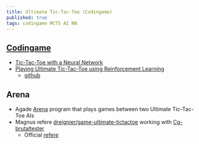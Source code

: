 ```yaml
---
title: Ultimate Tic-Tac-Toe (Codingame)
published: true
tags: codingame MCTS AI NN
---
```

## [Codingame](https://www.codingame.com/multiplayer/bot-programming/tic-tac-toe)

- [Tic-Tac-Toe with a Neural Network](https://nestedsoftware.com/2019/12/27/tic-tac-toe-with-a-neural-network-1fjn.206436.html)
- [Playing Ultimate Tic-Tac-Toe using Reinforcement Learning](https://medium.com/@arnavparuthi/playing-ultimate-tic-tac-toe-using-reinforcement-learning-892f084f7def)
	- [github](https://github.com/Arnav235/ultimate_tic-tac-toe_alphazero)

## Arena

- Agade [Arena](https://github.com/Agade09/CG-UTTT-Arena) program that plays games between two Ultimate Tic-Tac-Toe AIs
- Magnus refere [dreignier/game-ultimate-tictactoe](https://github.com/dreignier/game-ultimate-tictactoe) working with [Cg-brutaltester](https://github.com/dreignier/cg-brutaltester)
	- Official [refere](https://github.com/CodinGame/game-ultimate-tictactoe)
